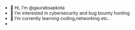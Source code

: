 - 👋 Hi, I’m @gaurabsapkota
- 👀 I’m interested in cybersecurity and bug bounty hunting
- 🌱 I’m currently learning coding,networking etc..
-
